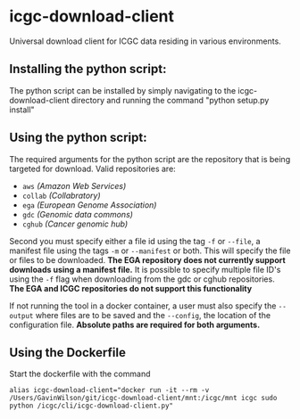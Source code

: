 # icgc-download-client
Universal download client for ICGC data residing in various environments. 

## Installing the python script:

The python script can be installed by simply navigating to the icgc-download-client directory and running the command
"python setup.py install"

## Using the python script:

The required arguments for the python script are the repository that is being targeted for download.
Valid repositories are:

* `aws` _(Amazon Web Services)_
* `collab` _(Collabratory)_
* `ega` _(European Genome Association)_
* `gdc` _(Genomic data commons)_
* `cghub` _(Cancer genomic hub)_

Second you must specify either a file id using the tag `-f` or `--file`, a manifest file using the tags `-m` or `--manifest`
or both.  This will specify the file or files to be downloaded.  **The EGA repository does not currently support
downloads using a manifest file.**  It is possible to specify multiple file ID's using the `-f` flag when downloading from the
gdc or cghub repositories.  **The EGA and ICGC repositories do not support this functionality**

If not running the tool in a docker container, a user must also specify the `--output` where files are to be saved
and the `--config`, the location of the configuration file.  **Absolute paths are required for both arguments.**

## Using the Dockerfile

Start the dockerfile with the command

`alias icgc-download-client="docker run -it --rm -v /Users/GavinWilson/git/icgc-download-client/mnt:/icgc/mnt icgc sudo python /icgc/cli/icgc-download-client.py"`
